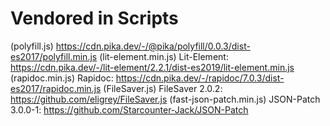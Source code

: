 # Vendored in Scripts #

(polyfill.js) https://cdn.pika.dev/-/@pika/polyfill/0.0.3/dist-es2017/polyfill.min.js
(lit-element.min.js) Lit-Element: https://cdn.pika.dev/-/lit-element/2.2.1/dist-es2019/lit-element.min.js
(rapidoc.min.js) Rapidoc: https://cdn.pika.dev/-/rapidoc/7.0.3/dist-es2017/rapidoc.min.js
(FileSaver.js) FileSaver 2.0.2: https://github.com/eligrey/FileSaver.js
(fast-json-patch.min.js) JSON-Patch 3.0.0-1: https://github.com/Starcounter-Jack/JSON-Patch
